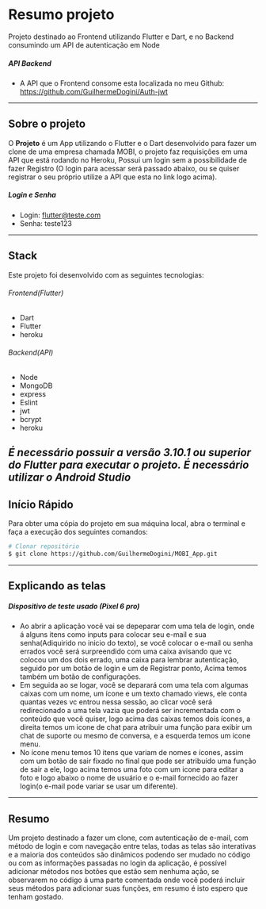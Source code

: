 # Resumo projeto

Projeto destinado ao Frontend utilizando Flutter e Dart, e no Backend consumindo um API de autenticação em Node

##### API Backend
- A API que o Frontend consome esta localizada no meu Github: https://github.com/GuilhermeDogini/Auth-jwt
---

## Sobre o projeto

O **Projeto** é um App utilizando o Flutter e o Dart desenvolvido para fazer um clone de uma empresa chamada MOBI, o projeto faz requisições em uma API que está rodando no Heroku, Possui um login sem a possibilidade de fazer Registro (O login para acessar será passado abaixo, ou se quiser registrar o seu próprio utilize a API que esta no link logo acima).

##### Login e Senha 

- Login: flutter@teste.com
- Senha: teste123
---

## Stack

Este projeto foi desenvolvido com as seguintes tecnologias:

###### Frontend(Flutter)
  - Dart
  - Flutter
  - heroku

###### Backend(API)
  - Node
  - MongoDB
  - express
  - Eslint
  - jwt
  - bcrypt
  - heroku
  
*É necessário possuir a versão 3.10.1 ou superior do Flutter para executar o projeto.*
*É necessário utilizar o Android Studio*
---

## Início Rápido

Para obter uma cópia do projeto em sua máquina local, abra o terminal e faça a execução dos seguintes comandos:

```bash
# Clonar repositório
$ git clone https://github.com/GuilhermeDogini/MOBI_App.git
```

---

## Explicando as telas
##### Dispositivo de teste usado (Pixel 6 pro)

 - Ao abrir a aplicação você vai se depeparar com uma tela de login, onde á alguns itens como inputs para colocar seu e-mail e sua senha(Adiquirido no inicio do texto), se você colocar o e-mail ou senha errados você será surpreendido com uma caixa avisando que vc colocou um dos dois errado, uma caixa para lembrar autenticação, seguido por um botão de login e um de Registrar ponto, Acima temos também um botão de configurações. 
 - Em seguida ao se logar, você se deparará com uma tela com algumas caixas com um nome, um ícone e um texto chamado views, ele conta quantas vezes vc entrou nessa sessão, ao clicar você será redirecionado a uma tela vazia que poderá ser incrementada com o conteúdo que você quiser, logo acima das caixas temos dois ícones, a direita temos um icone de chat para atribuir uma função para exibir um chat de suporte ou mesmo de conversa, e a esquerda temos um icone menu.
 - No ícone menu temos 10 itens que variam de nomes e ícones, assim com um botão de sair fixado no final que pode ser atribuído uma função de sair a ele, logo acima temos uma foto com um icone para editar a foto e logo abaixo o nome de usuário e o e-mail fornecido ao fazer login(o e-mail pode variar se usar um diferente).

---


## Resumo

Um projeto destinado a fazer um clone, com autenticação de e-mail, com método de login e com navegação entre telas, todas as telas são interativas e a maioria dos conteúdos são dinâmicos podendo ser mudado no código ou com as informações passadas no login da aplicação, é possível adicionar métodos nos botões que estão sem nenhuma ação, se observarem no código á uma parte comentada onde você poderá incluir seus métodos para adicionar suas funções, em resumo é isto espero que tenham gostado. 











